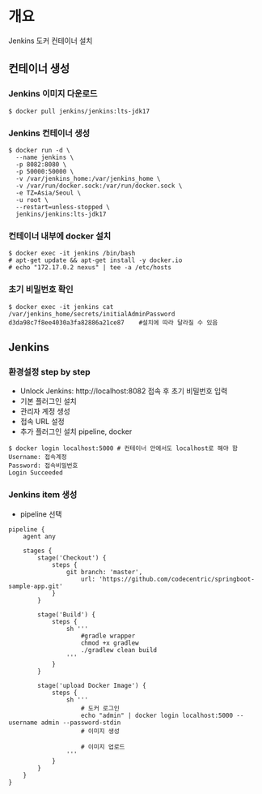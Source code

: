 # 개요
Jenkins 도커 컨테이너 설치

## 컨테이너 생성
### Jenkins 이미지 다운로드
```
$ docker pull jenkins/jenkins:lts-jdk17
```

### Jenkins 컨테이너 생성
```
$ docker run -d \
  --name jenkins \
  -p 8082:8080 \
  -p 50000:50000 \
  -v /var/jenkins_home:/var/jenkins_home \
  -v /var/run/docker.sock:/var/run/docker.sock \
  -e TZ=Asia/Seoul \
  -u root \
  --restart=unless-stopped \
  jenkins/jenkins:lts-jdk17
```

### 컨테이너 내부에 docker 설치
```
$ docker exec -it jenkins /bin/bash
# apt-get update && apt-get install -y docker.io
# echo "172.17.0.2 nexus" | tee -a /etc/hosts
```

### 초기 비밀번호 확인
```
$ docker exec -it jenkins cat /var/jenkins_home/secrets/initialAdminPassword
d3da98c7f8ee4030a3fa82886a21ce87    #설치에 따라 달라질 수 있음
```

## Jenkins
### 환경설정 step by step
- Unlock Jenkins: http://localhost:8082 접속 후 초기 비밀번호 입력
- 기본 플러그인 설치
- 관리자 계정 생성
- 접속 URL 설정
- 추가 플러그인 설치
  pipeline, docker

```
$ docker login localhost:5000 # 컨테이너 안에서도 localhost로 해야 함
Username: 접속계정
Password: 접속비밀번호
Login Succeeded
```

### Jenkins item 생성
- pipeline 선택

``` script
pipeline {
    agent any

    stages {       
        stage('Checkout') {
            steps {
                git branch: 'master', 
                    url: 'https://github.com/codecentric/springboot-sample-app.git'
            }
        }        
        
        stage('Build') {
            steps {
                sh '''
                    #gradle wrapper                
                    chmod +x gradlew
                    ./gradlew clean build
                '''
            }
        }

        stage('upload Docker Image') {
            steps {
                sh '''
                    # 도커 로그인
                    echo "admin" | docker login localhost:5000 --username admin --password-stdin
                    # 이미지 생성

                    # 이미지 업로드
                '''
            }
        }
    }
}
```
